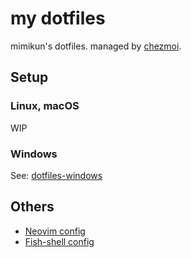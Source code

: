 # my dotfiles

mimikun's dotfiles.
managed by [chezmoi](https://www.chezmoi.io/).

## Setup

### Linux, macOS

WIP

### Windows

See: [dotfiles-windows](https://github.com/mimikun/dotfiles-windows)

## Others

- [Neovim config](dot_config/nvim/README.md)
- [Fish-shell config](dot_config/fish/README.md)

